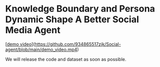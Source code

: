 # Knowledge Boundary and Persona Dynamic Shape A Better Social Media Agent

[[demo video](https://github.com/934865517zjk/Social-agent/blob/main/demo_video.mp4)](https://github.com/934865517zjk/Social-agent/blob/main/demo_video.mp4)

We will release the code and dataset as soon as possible.
